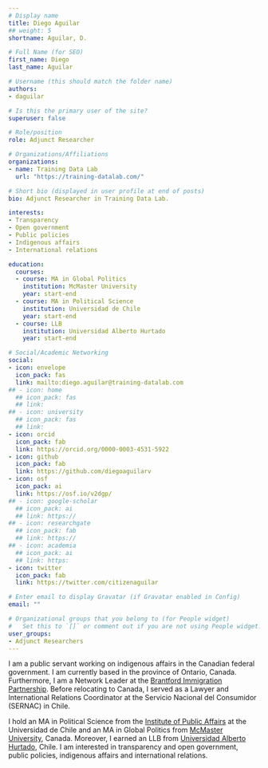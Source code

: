 ```yaml
---
# Display name
title: Diego Aguilar
## weight: 5
shortname: Aguilar, D.

# Full Name (for SEO)
first_name: Diego
last_name: Aguilar

# Username (this should match the folder name)
authors:
- daguilar

# Is this the primary user of the site?
superuser: false

# Role/position
role: Adjunct Researcher

# Organizations/Affiliations
organizations:
- name: Training Data Lab
  url: "https://training-datalab.com/"

# Short bio (displayed in user profile at end of posts)
bio: Adjunct Researcher in Training Data Lab.

interests:
- Transparency
- Open government
- Public policies
- Indigenous affairs 
- International relations

education:
  courses:
  - course: MA in Global Politics
    institution: McMaster University
    year: start-end
  - course: MA in Political Science
    institution: Universidad de Chile
    year: start-end
  - course: LLB
    institution: Universidad Alberto Hurtado
    year: start-end

# Social/Academic Networking
social:
- icon: envelope
  icon_pack: fas
  link: mailto:diego.aguilar@training-datalab.com
## - icon: home
  ## icon_pack: fas
  ## link: 
## - icon: university
  ## icon_pack: fas
  ## link: 
- icon: orcid
  icon_pack: fab
  link: https://orcid.org/0000-0003-4531-5922
- icon: github
  icon_pack: fab
  link: https://github.com/diegoaguilarv
- icon: osf
  icon_pack: ai
  link: https://osf.io/v2dgp/
## - icon: google-scholar
  ## icon_pack: ai
  ## link: https://
## - icon: researchgate
  ## icon_pack: fab
  ## link: https://
## - icon: academia
  ## icon_pack: ai
  ## link: https:
- icon: twitter
  icon_pack: fab
  link: https://twitter.com/citizenaguilar

# Enter email to display Gravatar (if Gravatar enabled in Config)
email: ""

# Organizational groups that you belong to (for People widget)
#   Set this to `[]` or comment out if you are not using People widget.
user_groups:
- Adjunct Researchers
---
```


I am a public servant working on indigenous affairs in the Canadian federal government. I am currently based in the province of Ontario, Canada. Furthermore, I am a Network Leader at the [Brantford Immigration Partnership](https://www.brantford.ca/en/things-to-do/brantford-immigration-partnership.aspx). Before relocating to Canada, I served as a Lawyer and International Relations Coordinator at the Servicio Nacional del Consumidor (SERNAC) in Chile.

I hold an MA in Political Science from the [Institute of Public Affairs](https://inap.uchile.cl/) at the Universidad de Chile and an MA in Global Politics from [McMaster University](https://socialsciences.mcmaster.ca/), Canada. Moreover, I earned an LLB from [Universidad Alberto Hurtado](https://derecho.uahurtado.cl/), Chile. I am interested in transparency and open government, public policies, indigenous affairs and international relations.
